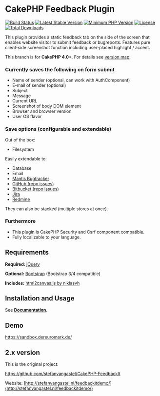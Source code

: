 # CakePHP Feedback Plugin

[![Build Status](https://api.travis-ci.com/dereuromark/cakephp-feedback.svg?branch=master)](https://travis-ci.com/dereuromark/cakephp-feedback)
[![Latest Stable Version](https://poser.pugx.org/dereuromark/cakephp-feedback/v/stable.svg)](https://packagist.org/packages/dereuromark/cakephp-feedback)
[![Minimum PHP Version](https://img.shields.io/badge/php-%3E%3D%207.2-8892BF.svg)](https://php.net/)
[![License](https://poser.pugx.org/dereuromark/cakephp-feedback/license.svg)](https://packagist.org/packages/dereuromark/cakephp-feedback)
[![Total Downloads](https://poser.pugx.org/dereuromark/cakephp-feedback/d/total.svg)](https://packagist.org/packages/dereuromark/cakephp-feedback)

This plugin provides a static feedback tab on the side of the screen that enables website visitor to submit feedback or bugreports.
Features pure client-side screenshot function including user-placed highlight / accent.

This branch is for **CakePHP 4.0+**. For details see [version map](https://github.com/dereuromark/cakephp-feedback/wiki#cakephp-version-map).

### Currently saves the following on form submit

* Name of sender (optional, can work with AuthComponent)
* E-mail of sender (optional)
* Subject
* Message
* Current URL
* Screenshot of body DOM element
* Browser and browser version
* User OS flavor

### Save options (configurable and extendable)

Out of the box:

* Filesystem

Easily extendable to:

* Database
* Email
* [Mantis Bugtracker](http://www.mantisbt.org/)
* [GitHub (repo issues)](https://help.github.com/articles/github-glossary#issue)
* [Bitbucket (repo issues)](https://confluence.atlassian.com/display/BITBUCKET/Use+the+issue+tracker)
* [Jira](https://www.atlassian.com/software/jira)
* [Redmine](http://www.redmine.org)

They can also be stacked (multiple stores at once).

### Furthermore
* This plugin is CakePHP Security and Csrf component compatible.
* Fully localizable to your language.

## Requirements

**Required:** [jQuery](http://jquery.com/)

**Optional:** [Bootstrap](http://getbootstrap.com) (Bootstrap 3/4 compatible)

**Includes:** [html2canvas.js by niklasvh](https://github.com/niklasvh/html2canvas)

## Installation and Usage

See **[Documentation](docs/)**.

## Demo
https://sandbox.dereuromark.de/

## 2.x version

This is the original project:

https://github.com/stefanvangastel/CakePHP-FeedbackIt

Website: [http://stefanvangastel.nl/feedbackitdemo/](http://stefanvangastel.nl/feedbackitdemo/)
